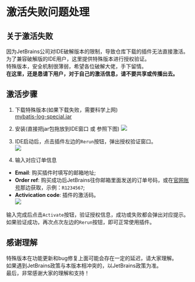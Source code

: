 # 激活失败问题处理
## 关于激活失败
因为JetBrains公司对IDE破解版本的限制，导致仓库下载的插件无法直接激活。  
为了兼容破解版的IDE用户，这里提供特殊版本进行授权验证。  
特殊版本，安全机制很薄弱，希望各位破解大佬，手下留情。  
**在这里，还是恳请下用户，对于自己的激活信息，请不要共享或传播出去。**  

## 激活步骤
1. 下载特殊版本(如果下载失败，需要科学上网)  
[mybatis-log-special.jar](https://raw.githubusercontent.com/kookob/mybatis-log-plugin/master/dist/mybatis-log-special.jar)  

2. 安装(直接把jar包拖放到IDE窗口 或 参照下图)
![](https://raw.githubusercontent.com/kookob/mybatis-log-plugin/master/snapshot/install.png)

3. IDE启动后，点击插件左边的`Rerun`按钮，弹出授权验证窗口。  
![](https://raw.githubusercontent.com/kookob/mybatis-log-plugin/master/snapshot/activate.png)  

4. 输入对应订单信息  
* **Email**: 购买插件时填写的邮箱地址;
* **Order ref**: 购买成功后JetBrains往你邮箱里面发送的订单号码，或在[官网账号](https://account.jetbrains.com/licenses)那边获取，示例：`R1234567`;
* **Activication code**: 插件的激活码。  
![](https://raw.githubusercontent.com/kookob/mybatis-log-plugin/master/snapshot/license.png)  

输入完成后点击`Activate`按钮，验证授权信息，成功或失败都会弹出对应提示。  
如果验证成功，再次点次左边的`Rerun`按钮，即可正常使用插件。

## 感谢理解
特殊版本在功能更新和bug修复上面可能会存在一定的延迟，请大家理解。  
如果遇到JetBrains政策与本版本相冲突的，以JetBrains政策为准。  
最后，非常感谢大家的理解和支持！